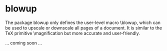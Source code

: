 # blowup
The package blowup only defines the user-level macro \blowup, which can be
used to upscale or downscale all pages of a document. It is  similar to the
TeX primitive \magnification but more  accurate and user-friendly.

... coming soon ...




